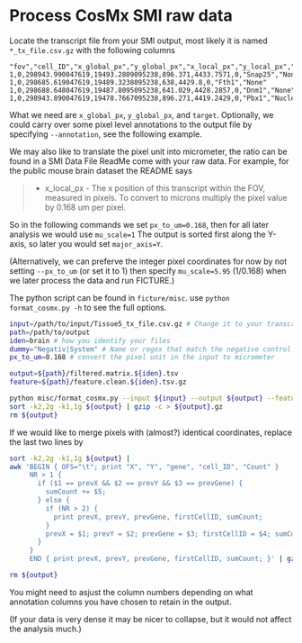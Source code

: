 # Process CosMx SMI raw data

Locate the transcript file from your SMI output, most likely it is named `*_tx_file.csv.gz` with the following columns

```
"fov","cell_ID","x_global_px","y_global_px","x_local_px","y_local_px","z","target","CellComp"
1,0,298943.990047619,19493.2809095238,896.371,4433.7571,0,"Snap25","None"
1,0,298685.619047619,19489.3238095238,638,4429.8,0,"Fth1","None"
1,0,298688.648047619,19487.8095095238,641.029,4428.2857,0,"Dnm1","None"
1,0,298943.890047619,19478.7667095238,896.271,4419.2429,0,"Pbx1","Nuclear"
```

What we need are `x_global_px`, `y_global_px`, and `target`. Optionally, we could carry over some pixel level annotations to the output file by specifying `--annotation`, see the following example.

We may also like to translate the pixel unit into micrometer, the ratio can be found in a SMI Data File ReadMe come with your raw data. For example, for the public mouse brain dataset the README says

> - x_local_px
    - The x position of this transcript within the FOV, measured in pixels. To convert to microns multiply the pixel value by 0.168 um per pixel.

So in the following commands we set `px_to_um=0.168`, then for all later analysis we would use `mu_scale=1`
The output is sorted first along the Y-axis, so later you would set `major_axis=Y`.

(Alternatively, we can preferve the integer pixel coordinates for now by not setting `--px_to_um` (or set it to 1) then specify `mu_scale=5.95` (1/0.168) when we later process the data and run FICTURE.)

The python script can be found in `ficture/misc`. use `python format_cosmx.py -h` to see the full options.

```bash
input=/path/to/input/Tissue5_tx_file.csv.gz # Change it to your transcript file
path=/path/to/output
iden=brain # how you identify your files
dummy="Negativ|System" # Name or regex that match the negative control probs
px_to_um=0.168 # convert the pixel unit in the input to micrometer

output=${path}/filtered.matrix.${iden}.tsv
feature=${path}/feature.clean.${iden}.tsv.gz

python misc/format_cosmx.py --input ${input} --output ${output} --feature ${feature} --dummy_genes ${dummy} --px_to_um ${px_to_um} --annotation cell_ID --precision 2
sort -k2,2g -k1,1g ${output} | gzip -c > ${output}.gz
rm ${output}
```

If we would like to merge pixels with (almost?) identical coordinates, replace the last two lines by
```bash
sort -k2,2g -k1,1g ${output} |
awk 'BEGIN { OFS="\t"; print "X", "Y", "gene", "cell_ID", "Count" }
     NR > 1 {
       if ($1 == prevX && $2 == prevY && $3 == prevGene) {
         sumCount += $5;
       } else {
         if (NR > 2) {
           print prevX, prevY, prevGene, firstCellID, sumCount;
         }
         prevX = $1; prevY = $2; prevGene = $3; firstCellID = $4; sumCount = $5;
       }
     }
     END { print prevX, prevY, prevGene, firstCellID, sumCount; }' | gzip -c > ${output}.gz

rm ${output}
```
You might need to asjust the column numbers depending on what annotation columns you have chosen to retain in the output.

(If your data is very dense it may be nicer to collapse, but it would not affect the analysis much.)
